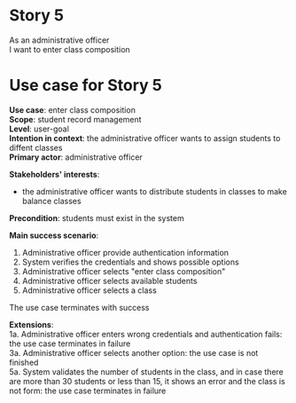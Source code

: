 # Story 5
As an administrative officer  
I want to enter class composition   

# Use case for Story 5
**Use case**: enter class composition  
**Scope**: student record management  
**Level**: user-goal  
**Intention in context**: the administrative officer wants to assign students to diffent classes  
**Primary actor**: administrative officer  

**Stakeholders' interests**:
* the administrative officer wants to distribute students in classes to make balance classes

**Precondition**: students must exist in the system

**Main success scenario**: 
1. Administrative officer provide authentication information  
2. System verifies the credentials and shows possible options  
3. Administrative officer selects "enter class composition"  
4. Administrative officer selects available students  
5. Administrative officer selects a class 

The use case terminates with success

**Extensions**:  
1a. Administrative officer enters wrong credentials and authentication fails: the use case terminates in failure  
3a. Administrative officer selects another option: the use case is not finished   
5a. System validates the number of students in the class, and in case there are more than 30 students or less than 15, it shows an error and the class is not form: the use case terminates in failure 
  
